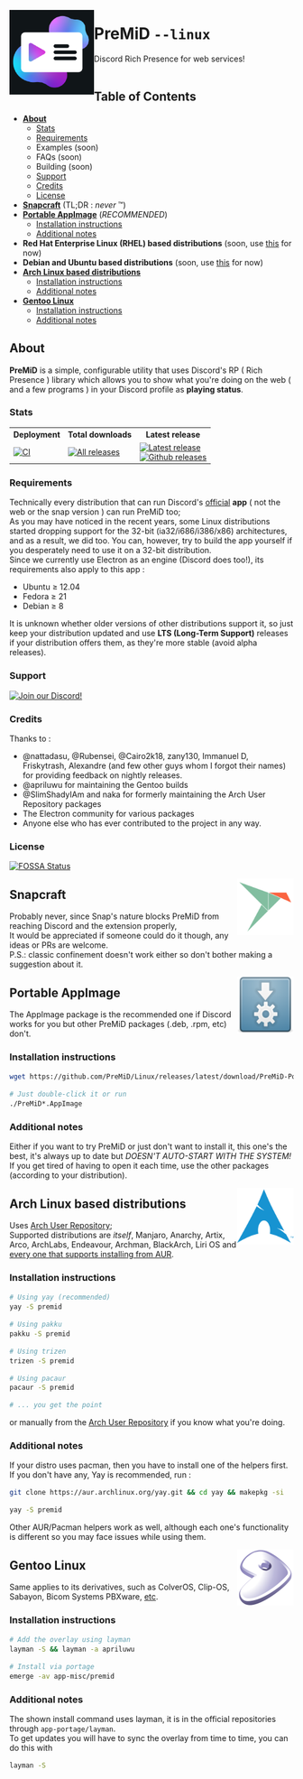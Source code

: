 <img src=".github/mLogo.png" width="150" height="150" align="left"></img>

<h1>PreMiD <code>--linux</code></h1>
Discord Rich Presence for web services!
<br><br>

## Table of Contents

- **[About](#about)**
  - [Stats](#stats)
  - [Requirements](#requirements)
  - Examples (soon)
  - FAQs (soon)
  - Building (soon)
  - [Support](#support)
  - [Credits](#credits)
  - [License](#license)
- **[Snapcraft](#snapcraft)** (TL;DR : _never_ ™️)
- **[Portable AppImage](#appimage)** (_RECOMMENDED_)
  - [Installation instructions](#appimageinstall)
  - [Additional notes](#appimagenotes)
- **Red Hat Enterprise Linux (RHEL) based distributions** (soon, use [this](#appimage) for now)
- **Debian and Ubuntu based distributions** (soon, use [this](#appimage) for now)
- **[Arch Linux based distributions](#arch)**
  - [Installation instructions](#archinstall)
  - [Additional notes](#archnotes)
- **[Gentoo Linux](#gentoo)**
  - [Installation instructions](#gentooinstall)
  - [Additional notes](#gentoonotes)

<a name="about"></a>

## About

**PreMiD** is a simple, configurable utility that uses Discord's RP ( Rich Presence ) library which allows you to show what you're doing on the web ( and a few programs ) in your Discord profile as **playing status**.

<a name="stats"></a>

### Stats

<table>
  <tr>
    <th>Deployment</th>
    <th>Total downloads</th>
    <th>Latest release</th>
  </tr>
  <tr>
    <td><a href="https://github.com/PreMiD/Linux/actions"><img src="https://github.com/PreMiD/Linux/workflows/CI/badge.svg?branch=master&event=push" alt="CI"></a></td>
    <td><a href="https://github.com/PreMiD/Linux/releases"><img src="https://img.shields.io/github/downloads/PreMiD/Linux/total.svg?maxAge=86400" alt="All releases"></a></td>
    <td><a href="https://github.com/PreMiD/Linux/releases/latest"><img src="https://img.shields.io/github/v/release/PreMiD/Linux.svg?maxAge=86400" alt="Latest release"><br><img src="https://img.shields.io/github/downloads/PreMiD/Linux/latest/total.svg?maxAge=86400" alt="Github releases"></a></td>
  </tr>
</table>

<a name="requirements"></a>

### Requirements

Technically every distribution that can run Discord's [official](https://discordapp.com/download) **app** ( not the web or the snap version ) can run PreMiD too;</br>
As you may have noticed in the recent years, some Linux distributions started dropping support for the 32-bit (ia32/i686/i386/x86) architectures, and as a result, we did too. You can, however, try to build the app yourself if you desperately need to use it on a 32-bit distribution.</br>
Since we currently use Electron as an engine (Discord does too!), its requirements also apply to this app :

- Ubuntu ≥ 12.04
- Fedora ≥ 21
- Debian ≥ 8

It is unknown whether older versions of other distributions support it, so just keep your distribution updated and use **LTS (Long-Term Support)** releases if your distribution offers them, as they're more stable (avoid alpha releases).

<a name="support"></a>

### Support

<div>
  <a target="_blank" href="https://discord.gg/WvfVZ8T" title="Join our Discord!">
    <img height="75px" draggable="false" src="https://discordapp.com/api/guilds/493130730549805057/widget.png?style=banner2" alt="Join our Discord!">
  </a>
</div>

<a name="credits"></a>

### Credits

Thanks to :

- @nattadasu, @Rubensei, @Cairo2k18, zany130, Immanuel D, Friskytrash, Alexandre (and few other guys whom I forgot their names) for providing feedback on nightly releases.
- @apriluwu for maintaining the Gentoo builds
- @SlimShadyIAm and naka for formerly maintaining the Arch User Repository packages
- The Electron community for various packages
- Anyone else who has ever contributed to the project in any way.

<a name="license"></a>

### License

[![FOSSA Status](https://app.fossa.io/api/projects/git%2Bgithub.com%2FPreMiD%2FLinux.svg?type=large)](https://app.fossa.io/projects/git%2Bgithub.com%2FPreMiD%2FLinux?ref=badge_large)

<img src=".github/snapcraft.png" width="100" height="100" align="right"></img>
<a name="snapcraft"></a>

## Snapcraft

Probably never, since Snap's nature blocks PreMiD from reaching Discord and the extension properly,</br>
It would be appreciated if someone could do it though, any ideas or PRs are welcome.</br>
P.S.: classic confinement doesn't work either so don't bother making a suggestion about it.

<img src=".github/appimage.png" width="100" height="100" align="right"></img>
<a name="appimage"></a>

## Portable AppImage

The AppImage package is the recommended one if Discord works for you but other PreMiD packages (.deb, .rpm, etc) don't.

<a name="appimageinstall"></a>

### Installation instructions

```bash
wget https://github.com/PreMiD/Linux/releases/latest/download/PreMiD-Portable.AppImage && chmod a+x PreMiD*.AppImage
```

```bash
# Just double-click it or run
./PreMiD*.AppImage
```

<a name="appimagenotes"></a>

### Additional notes

Either if you want to try PreMiD or just don't want to install it, this one's the best, it's always up to date but _DOESN'T AUTO-START WITH THE SYSTEM!_</br>If you get tired of having to open it each time, use the other packages (according to your distribution).

<a name="arch"></a>
<img src=".github/iusearchbtw.svg" width="100" height="100" align="right"></img>

## Arch Linux based distributions

Uses [Arch User Repository](https://aur.archlinux.org/packages/premid);</br>
Supported distributions are _itself_, Manjaro, Anarchy, Artix, Arco, ArchLabs, Endeavour, Archman, BlackArch, Liri OS and [every one that supports installing from AUR](https://wiki.archlinux.org/index.php/Arch-based_distributions#Active).

<a name="archinstall"></a>

### Installation instructions

```bash
# Using yay (recommended)
yay -S premid
```

```bash
# Using pakku
pakku -S premid
```

```bash
# Using trizen
trizen -S premid
```

```bash
# Using pacaur
pacaur -S premid
```

```bash
# ... you get the point
```

or manually from the [Arch User Repository](https://aur.archlinux.org/packages/premid) if you know what you're doing.

<a name="archnotes"></a>

### Additional notes

If your distro uses pacman, then you have to install one of the helpers first. If you don't have any, Yay is recommended, run :

```bash
git clone https://aur.archlinux.org/yay.git && cd yay && makepkg -si
```

```bash
yay -S premid
```

Other AUR/Pacman helpers work as well, although each one's functionality is different so you may face issues while using them.

<img src=".github/gentoo.svg" width="100" height="100" align="right"></img>
<a name="gentoo"></a>

## Gentoo Linux

Same applies to its derivatives, such as ColverOS, Clip-OS, Sabayon, Bicom Systems PBXware, [etc](https://wiki.gentoo.org/wiki/Distributions_based_on_Gentoo#Active_projects).

<a name="gentooinstall"></a>

### Installation instructions

```bash
# Add the overlay using layman
layman -S && layman -a apriluwu
```

```bash
# Install via portage
emerge -av app-misc/premid
```

<a name="gentoonotes"></a>

### Additional notes

The shown install command uses layman, it is in the official repositories through `app-portage/layman`.<br>
To get updates you will have to sync the overlay from time to time, you can do this with

```bash
layman -S
```
